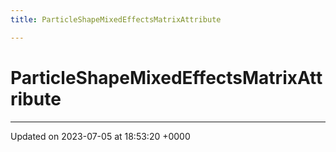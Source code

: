 ```yaml
---
title: ParticleShapeMixedEffectsMatrixAttribute

---
```


# ParticleShapeMixedEffectsMatrixAttribute





-------------------------------

Updated on 2023-07-05 at 18:53:20 +0000